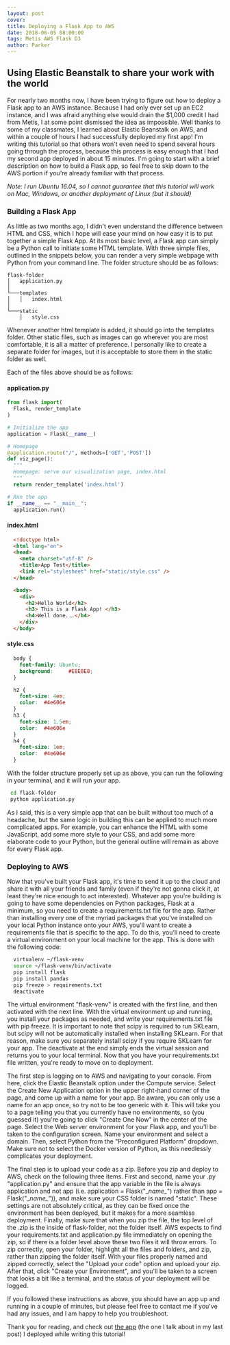 ```yaml
---
layout: post
cover:
title: Deploying a Flask App to AWS
date: 2018-06-05 08:00:00
tags: Metis AWS Flask D3
author: Parker
---
```

## Using Elastic Beanstalk to share your work with the world<br>

For nearly two months now, I have been trying to figure out how to deploy a Flask app to an AWS instance. Because I had only ever set up an EC2 instance, and I was afraid anything else would drain the $1,000 credit I had from Metis, I at some point dismissed the idea as impossible. Well thanks to some of my classmates, I learned about Elastic Beanstalk on AWS, and within a couple of hours I had successfully deployed my first app! I'm writing this tutorial so that others won't even need to spend several hours going through the process, because this process is easy enough that I had my second app deployed in about 15 minutes. I'm going to start with a brief description on how to build a Flask app, so feel free to skip down to the AWS portion if you're already familiar with that process.

*Note: I run Ubuntu 16.04, so I cannot guarantee that this tutorial will work on Mac, Windows, or another deployment of Linux (but it should)*

### Building a Flask App

As little as two months ago, I didn't even understand the difference between HTML and CSS, which I hope will ease your mind on how easy it is to put together a simple Flask App. At its most basic level, a Flask app can simply be a Python call to initiate some HTML template. With three simple files, outlined in the snippets below, you can render a very simple webpage with Python from your command line. The folder structure should be as follows:

```
flask-folder
│   application.py
│
└───templates
│   │   index.html
│   
└───static
    │   style.css
```

Whenever another html template is added, it should go into the templates folder. Other static files, such as images can go wherever you are most comfortable, it is all a matter of preference. I personally like to create a separate folder for images, but it is acceptable to store them in the static folder as well.

Each of the files above should be as follows:

#### application.py
``` python
from flask import(
  Flask, render_template
)

# Initialize the app
application = Flask(__name__)

# Homepage
@application.route("/", methods=['GET','POST'])
def viz_page():
  """
  Homepage: serve our visualization page, index.html
  """
  return render_template('index.html')

# Run the app
if __name__ == "__main__":
  application.run()

```

#### index.html
``` html
  <!doctype html>
  <html lang="en">
  <head>
    <meta charset="utf-8" />
    <title>App Test</title>
    <link rel="stylesheet" href="static/style.css" />
  </head>

  <body>
    <div>
      <h2>Hello World</h2>
      <h3> This is a Flask App! </h3>
      <h4>Well done...</h4>
    </div>
  </body>
```

#### style.css
``` css
  body {
    font-family: Ubuntu;
    background: 	#E8E8E8;
  }

  h2 {
    font-size: 4em;
    color: 	#4e606e
  }
  h3 {
    font-size: 1.5em;
    color: 	#4e606e
  }
  h4 {
    font-size: 1em;
    color: 	#4e606e
  }
```

With the folder structure properly set up as above, you can run the following in your terminal, and it will run your app.

``` bash
 cd flask-folder
 python application.py
```

As I said, this is a very simple app that can be built without too much of a headache, but the same logic in building this can be applied to much more complicated apps. For example, you can enhance the HTML with some JavaScript, add some more style to your CSS, and add some more elaborate code to your Python, but the general outline will remain as above for every Flask app.

### Deploying to AWS

Now that you've built your Flask app, it's time to send it up to the cloud and share it with all your friends and family (even if they're not gonna click it, at least they're nice enough to act interested). Whatever app you're building is going to have some dependencies on Python packages, Flask at a minimum, so you need to create a requirements.txt file for the app. Rather than installing every one of the myriad packages that you've installed on your local Python instance onto your AWS, you'll want to create a requirements file that is specific to the app. To do this, you'll need to create a virtual environment on your local machine for the app. This is done with the following code:

``` bash
  virtualenv ~/flask-venv
  source ~/flask-venv/bin/activate
  pip install flask
  pip install pandas
  pip freeze > requirements.txt
  deactivate
```

The virtual environment "flask-venv" is created with the first line, and then activated with the next line. With the virtual environment up and running, you install your packages as needed, and write your requirements.txt file with pip freeze. It is important to note that scipy is required to run SKLearn, but scipy will not be automatically installed when installing SKLearn. For that reason, make sure you separately install scipy if you require SKLearn for your app. The deactivate at the end simply ends the virtual session and returns you to your local terminal. Now that you have your requirements.txt file written, you're ready to move on to deployment.

The first step is logging on to AWS and navigating to your console. From here, click the Elastic Beanstalk option under the Compute service. Select the Create New Application option in the upper right-hand corner of the page, and come up with a name for your app. Be aware, you can only use a name for an app once, so try not to be too generic with it. This will take you to a page telling you that you currently have no environments, so (you guessed it) you're going to click "Create One Now" in the center of the page. Select the Web server environment for your Flask app, and you'll be taken to the configuration screen. Name your environment and select a domain. Then, select Python from the "Preconfigured Platform" dropdown. Make sure not to select the Docker version of Python, as this needlessly complicates your deployment.

The final step is to upload your code as a zip. Before you zip and deploy to AWS, check on the following three items. First and second, name your .py "application.py" and ensure that the app variable in the file is always application and not app (i.e. application = Flask("\__name\__") rather than app = Flask("\__name\__")), and make sure your CSS folder is named "static". These settings are not absolutely critical, as they can be fixed once the environment has been deployed, but it makes for a more seamless deployment. Finally, make sure that when you zip the file, the top level of the .zip is the inside of flask-folder, not the folder itself. AWS expects to find your requirements.txt and application.py file immediately on opening the zip, so if there is a folder level above these two files it will throw errors. To zip correctly, open your folder, highlight all the files and folders, and zip, rather than zipping the folder itself. With your files properly named and zipped correctly, select the "Upload your code" option and upload your zip. After that, click "Create your Environment", and you'll be taken to a screen that looks a bit like a terminal, and the status of your deployment will be logged.

If you followed these instructions as above, you should have an app up and running in a couple of minutes, but please feel free to contact me if you've had any issues, and I am happy to help you troubleshoot.

Thank you for reading, and check out [the app](http://startupsv3-env.pft3wgfwbq.us-east-2.elasticbeanstalk.com/) (the one I talk about in my last post) I deployed while writing this tutorial!
